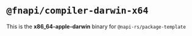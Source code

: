 # `@fnapi/compiler-darwin-x64`

This is the **x86_64-apple-darwin** binary for `@napi-rs/package-template`

